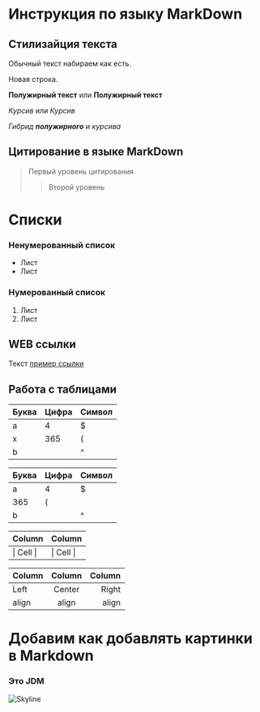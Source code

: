 # Инструкция по языку MarkDown

## Стилизайция текста
Обычный текст набираем как есть.

Новая строка.

**Полужирный текст** или __Полужирный текст__

*Курсив* или _Курсив_

*Гибрид __полужирного__ и курсива* 

## Цитирование в языке MarkDown
> Первый уровень цитирования
>> Второй уровень

# Списки
### Ненумерованный список
* Лист 
* Лист

### Нумерованный список
1. Лист
2. Лист

## WEB ссылки 
Текст [пример ссылки]("http.example.com "Всплывающая подсказка")

## Работа с таблицами

Буква | Цифра | Символ
------ | ------|----------
a      | 4     | $
x      | 365    | (
b      |       | ^  

Буква|Цифра|Символ
---|---|---
a|4|$
 |365|(
b| |^  

Column | Column
------ | ------
\| Cell \|| \| Cell \|  


Column | Column | Column
:----- | :----: | -----:
Left   | Center | Right
align  | align  | align

# Добавим как добавлять картинки в Markdown
### Это JDM
![Skyline](sky.jpg)
